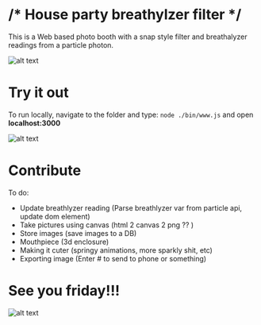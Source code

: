 # /* House party breathylzer filter */
This is a Web based photo booth with a snap style filter and breathalyzer readings from a particle photon.


![alt text](http://i.imgur.com/AyPkymm.png "Photobooze draft")


# Try it out #

To run locally, navigate to the folder and type: `node ./bin/www.js` and open **localhost:3000**


![alt text](http://i.imgur.com/kqehx7O.jpg "Breathlyzer prototype")

# Contribute #

To do:
- Update breathlyzer reading (Parse breathlyzer var from particle api, update dom element)
- Take pictures using canvas (html 2 canvas 2 png ?? )
- Store images (save images to a DB)
- Mouthpiece (3d enclosure)
- Making it cuter (springy animations, more sparkly shit, etc)
- Exporting image (Enter # to send to phone or something)

# See you friday!!! #


![alt text](http://i.imgur.com/zGGRhwk.jpg "Bday card")
